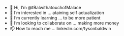 - 👋 Hi, I’m @tBalwithatouchofMalace
- 👀 I’m interested in ... ataining self actualization
- 🌱 I’m currently learning ... to be more patient
- 💞️ I’m looking to collaborate on ... making more money
- 📫 How to reach me ... linkedin.com/tysonbaldwin

<!---
tBalwithatouchofMalace/tBalwithatouchofMalace is a ✨ special ✨ repository because its `README.md` (this file) appears on your GitHub profile.
You can click the Preview link to take a look at your changes. 
--->
